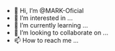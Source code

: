 - 👋 Hi, I’m @MARK-Oficial
- 👀 I’m interested in ...
- 🌱 I’m currently learning ...
- 💞️ I’m looking to collaborate on ...
- 📫 How to reach me ...

<!---
MARK-Oficial/MARK-Oficial is a ✨ special ✨ repository because its `README.md` (this file) appears on your GitHub profile.
You can click the Preview link to take a look at your changes.
--->
